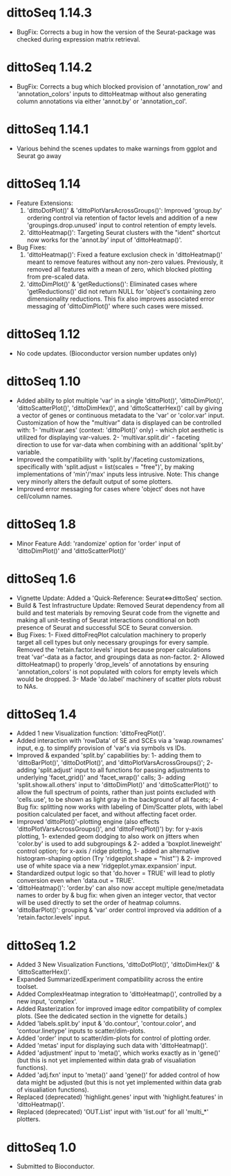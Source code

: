 # dittoSeq 1.14.3

* BugFix: Corrects a bug in how the version of the Seurat-package was checked during expression matrix retrieval.

# dittoSeq 1.14.2

* BugFix: Corrects a bug which blocked provision of 'annotation_row' and 'annotation_colors' inputs to dittoHeatmap without also generating column annotations via either 'annot.by' or 'annotation_col'.

# dittoSeq 1.14.1

* Various behind the scenes updates to make warnings from ggplot and Seurat go away

# dittoSeq 1.14

* Feature Extensions:
  1. 'dittoDotPlot()' & 'dittoPlotVarsAcrossGroups()': Improved 'group.by' ordering control via retention of factor levels and addition of a new 'groupings.drop.unused' input to control retention of empty levels.
  2. 'dittoHeatmap()': Targeting Seurat clusters with the "ident" shortcut now works for the 'annot.by' input of 'dittoHeatmap()'.
* Bug Fixes:
  1. 'dittoHeatmap()': Fixed a feature exclusion check in 'dittoHeatmap()' meant to remove features without any non-zero values. Previously, it removed all features with a mean of zero, which blocked plotting from pre-scaled data.
  2. 'dittoDimPlot()' & 'getReductions()': Eliminated cases where 'getReductions()' did not return NULL for 'object's containing zero dimensionality reductions. This fix also improves associated error messaging of 'dittoDimPlot()' where such cases were missed.

# dittoSeq 1.12

* No code updates. (Bioconductor version number updates only)

# dittoSeq 1.10

* Added ability to plot multiple 'var' in a single 'dittoPlot()', 'dittoDimPlot()', 'dittoScatterPlot()', 'dittoDimHex()', and 'dittoScatterHex()' call by giving a vector of genes or continuous metadata to the 'var' or 'color.var' input. Customization of how the "multivar" data is displayed can be controlled with:
1- 'multivar.aes' (context: 'dittoPlot()' only) - which plot aesthetic is utilized for displaying var-values.
2- 'multivar.split.dir' - faceting direction to use for var-data when combining with an additional 'split.by' variable.
* Improved the compatibility with 'split.by'/faceting customizations, specifically with 'split.adjust = list(scales = "free")', by making implementations of 'min'/'max' inputs less intrusive. Note: This change very minorly alters the default output of some plotters.
* Improved error messaging for cases where 'object' does not have cell/column names.

# dittoSeq 1.8

* Minor Feature Add: 'randomize' option for 'order' input of 'dittoDimPlot()' and 'dittoScatterPlot()'

# dittoSeq 1.6

* Vignette Update: Added a 'Quick-Reference: Seurat<=>dittoSeq' section.
* Build & Test Infrastructure Update: Removed Seurat dependency from all build and test materials by removing Seurat code from the vignette and making all unit-testing of Seurat interactions conditional on both presence of Seurat and successful SCE to Seurat conversion.
* Bug Fixes:
1- Fixed dittoFreqPlot calculation machinery to properly target all cell types but only necessary groupings for every sample. Removed the 'retain.factor.levels' input because proper calculations treat 'var'-data as a factor, and groupings data as non-factor.
2- Allowed dittoHeatmap() to properly 'drop_levels' of annotations by ensuring 'annotation_colors' is not populated with colors for empty levels which would be dropped.
3- Made 'do.label' machinery of scatter plots robust to NAs.

# dittoSeq 1.4

* Added 1 new Visualization function: 'dittoFreqPlot()'.
* Added interaction with 'rowData' of SE and SCEs via a 'swap.rownames' input, e.g. to simplify provision of 'var's via symbols vs IDs.
* Improved & expanded 'split.by' capabilities by:
1- adding them to 'dittoBarPlot()', 'dittoDotPlot()', and 'dittoPlotVarsAcrossGroups()';
2- adding 'split.adjust' input to all functions for passing adjustments to underlying 'facet_grid()' and 'facet_wrap()' calls;
3- adding 'split.show.all.others' input to 'dittoDimPlot()' and 'dittoScatterPlot()' to allow the full spectrum of points, rather than just points excluded with 'cells.use', to be shown as light gray in the background of all facets;
4- Bug fix: splitting now works with labeling of Dim/Scatter plots, with label position calculated per facet, and without affecting facet order.
* Improved 'dittoPlot()'-plotting engine (also effects 'dittoPlotVarsAcrossGroups()', and 'dittoFreqPlot()') by:
for y-axis plotting,
1- extended geom dodging to also work on jitters when 'color.by' is used to add subgroupings &
2- added a 'boxplot.lineweight' control option;
for x-axis / ridge plotting,
1- added an alternative histogram-shaping option (Try 'ridgeplot.shape = "hist"') &
2- improved use of white space via a new 'ridgeplot.ymax.expansion' input.
* Standardized output logic so that 'do.hover = TRUE' will lead to plotly conversion even when 'data.out = TRUE'. 
* 'dittoHeatmap()': 'order.by' can also now accept multiple gene/metadata names to order by & bug fix: when given an integer vector, that vector will be used directly to set the order of heatmap columns.
* 'dittoBarPlot()': grouping & 'var' order control improved via addition of a 'retain.factor.levels' input.

# dittoSeq 1.2

* Added 3 New Visualization Functions, 'dittoDotPlot()', 'dittoDimHex()' & 'dittoScatterHex()'.
* Expanded SummarizedExperiment compatibility across the entire toolset.
* Added ComplexHeatmap integration to 'dittoHeatmap()', controlled by a new input, 'complex'.
* Added Rasterization for improved image editor compatibility of complex plots. (See the dedicated section in the vignette for details.)
* Added 'labels.split.by' input & 'do.contour', 'contour.color', and 'contour.linetype' inputs to scatter/dim-plots.
* Added 'order' input to scatter/dim-plots for control of plotting order.
* Added 'metas' input for displaying such data with 'dittoHeatmap()'.
* Added 'adjustment' input to 'meta()', which works exactly as in 'gene()' (but this is not yet implemented within data grab of visualiation functions).
* Added 'adj.fxn' input to 'meta()' aand 'gene()' for added control of how data might be adjusted (but this is not yet implemented within data grab of visualiation functions).
* Replaced (deprecated) 'highlight.genes' input with 'highlight.features' in 'dittoHeatmap()'.
* Replaced (deprecated) 'OUT.List' input with 'list.out' for all 'multi_*' plotters.


# dittoSeq 1.0

* Submitted to Bioconductor.
